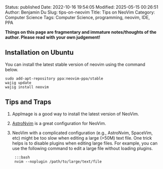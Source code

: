 Status: published
Date: 2022-10-16 19:54:05
Modified: 2025-05-15 00:26:51
Author: Benjamin Du
Slug: tips-on-neovim
Title: Tips on NeoVim
Category: Computer Science
Tags: Computer Science, programming, neovim, IDE, PPA

**Things on this page are fragmentary and immature notes/thoughts of the author. Please read with your own judgement!**

## Installation on Ubuntu

You can install the latest stable version of neovim using the command below.

    sudo add-apt-repository ppa:neovim-ppa/stable
    wajig update
    wajig install neovim

## Tips and Traps

1. AppImage is a good way to install the latest version of NeoVim.

2. [AstroNvim](https://github.com/AstroNvim/AstroNvim) is a great configuration for NeoVim.

3. NeoVim with a complicated configuration (e.g., AstroNvim, SpaceVim, etc) 
    might be too slow when editing a large (>50M) text file.
    One trick helps is to disable plugins when editing large files.
    For example,
    you can use the following command to edit a large file without loading plugins.

        :::bash
        nvim --noplugin /path/to/large/text/file


